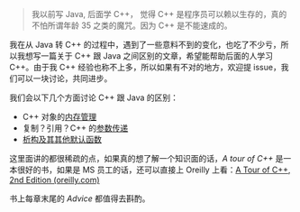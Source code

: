 > 我以前写 Java, 后面学 C++， 觉得 C++ 是程序员可以赖以生存的，真的不怕所谓年龄 35 之类的魔咒。因为 C++ 是不能速成的。

我在从 Java 转 C++ 的过程中，遇到了一些意料不到的变化，也吃了不少亏，所以我想写一篇关于 C++ 跟 Java 之间区别的文章，希望能帮助后面的人学习 C++。由于我 C++ 经验也称不上多，所以如果有不对的地方，欢迎提 issue，我们可以一块讨论，共同进步。

我们会以下几个方面讨论 C++ 跟 Java 的区别：

* C++ 对象的[内存管理](MemoryManagement.md)
* 复制？引用？C++ 的[参数传递](ParameterPassing.md)
* [析构及其其他默认函数](DefaultFunction.md)

这里面讲的都很稀疏的点，如果真的想了解一个知识面的话，*A tour of C++* 是一本很好的书，如果是 MS 员工的话，还可以直接上 Oreilly 上看：[A Tour of C++, 2nd Edition (oreilly.com)](https://learning.oreilly.com/library/view/a-tour-of/9780134998053/)

书上每章末尾的 *Advice* 都值得去斟酌。